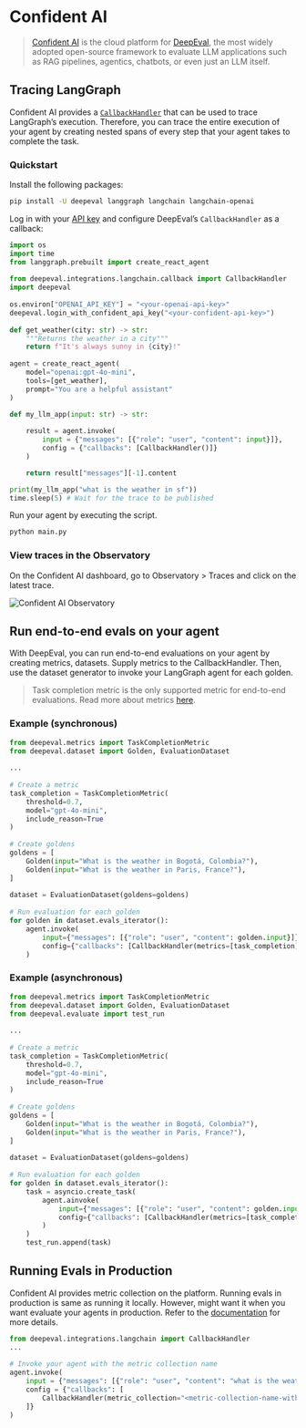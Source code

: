 # Confident AI

>[Confident AI](https://www.confident-ai.com/) is the cloud platform for [DeepEval](https://deepeval.com/), the most widely adopted open-source framework to evaluate LLM applications such as RAG pipelines, agentics, chatbots, or even just an LLM itself.


## Tracing LangGraph

Confident AI provides a [`CallbackHandler`](https://documentation.confident-ai.com/docs/llm-tracing/integrations/langchain) that can be used to trace LangGraph’s execution. Therefore, you can trace the entire execution of your agent by creating nested spans of every step that your agent takes to complete the task. 

### Quickstart

Install the following packages:

```bash
pip install -U deepeval langgraph langchain langchain-openai
```

Log in with your [API key](https://app.confident-ai.com/auth/signup) and configure DeepEval’s `CallbackHandler` as a callback:

```python
import os
import time
from langgraph.prebuilt import create_react_agent
 
from deepeval.integrations.langchain.callback import CallbackHandler
import deepeval
 
os.environ["OPENAI_API_KEY"] = "<your-openai-api-key>"
deepeval.login_with_confident_api_key("<your-confident-api-key>")
 
def get_weather(city: str) -> str:
    """Returns the weather in a city"""
    return f"It's always sunny in {city}!"
 
agent = create_react_agent(
    model="openai:gpt-4o-mini",  
    tools=[get_weather],  
    prompt="You are a helpful assistant"  
)
 
def my_llm_app(input: str) -> str:

    result = agent.invoke(
        input = {"messages": [{"role": "user", "content": input}]}, 
        config = {"callbacks": [CallbackHandler()]}
    )

    return result["messages"][-1].content

print(my_llm_app("what is the weather in sf"))
time.sleep(5) # Wait for the trace to be published
```

Run your agent by executing the script.

```bash
python main.py
```

### View traces in the Observatory
On the Confident AI dashboard, go to Observatory > Traces and click on the latest trace. 

![Confident AI Observatory](https://confident-docs.s3.us-east-1.amazonaws.com/llm-tracing%3Alangchain.png)


## Run end-to-end evals on your agent
With DeepEval, you can run end-to-end evaluations on your agent by creating metrics, datasets. Supply metrics to the CallbackHandler. Then, use the dataset generator to invoke your LangGraph agent for each golden.

> Task completion metric is the only supported metric for end-to-end evaluations. Read more about metrics [here](https://deepeval.com/docs/metrics-task-completion).

### Example (synchronous)
```python
from deepeval.metrics import TaskCompletionMetric
from deepeval.dataset import Golden, EvaluationDataset
 
...
 
# Create a metric
task_completion = TaskCompletionMetric(
    threshold=0.7,
    model="gpt-4o-mini",
    include_reason=True
)
 
# Create goldens
goldens = [
    Golden(input="What is the weather in Bogotá, Colombia?"),
    Golden(input="What is the weather in Paris, France?"),
]
 
dataset = EvaluationDataset(goldens=goldens)
 
# Run evaluation for each golden
for golden in dataset.evals_iterator():
    agent.invoke(
        input={"messages": [{"role": "user", "content": golden.input}]},
        config={"callbacks": [CallbackHandler(metrics=[task_completion])]}
    )
```

### Example (asynchronous)

```python
from deepeval.metrics import TaskCompletionMetric
from deepeval.dataset import Golden, EvaluationDataset
from deepeval.evaluate import test_run
 
...
 
# Create a metric
task_completion = TaskCompletionMetric(
    threshold=0.7,
    model="gpt-4o-mini",
    include_reason=True
)
 
# Create goldens
goldens = [
    Golden(input="What is the weather in Bogotá, Colombia?"),
    Golden(input="What is the weather in Paris, France?"),
]
 
dataset = EvaluationDataset(goldens=goldens)
 
# Run evaluation for each golden
for golden in dataset.evals_iterator():
    task = asyncio.create_task(
        agent.ainvoke(
            input={"messages": [{"role": "user", "content": golden.input}]},
            config={"callbacks": [CallbackHandler(metrics=[task_completion])]}
        )
    )
    test_run.append(task)
```

## Running Evals in Production

Confident AI provides metric collection on the platform. Running evals in production is same as running it locally. However, might want it when you want evaluate your agents in production. Refer to the [documentation](https://documentation.confident-ai.com/docs/llm-evaluation/metrics/run-evals-in-production) for more details.


```python
from deepeval.integrations.langchain import CallbackHandler
...
 
# Invoke your agent with the metric collection name
agent.invoke(
    input = {"messages": [{"role": "user", "content": "what is the weather in sf"}]},
    config = {"callbacks": [
        CallbackHandler(metric_collection="<metric-collection-name-with-task-completion>")
    ]}
)
```
